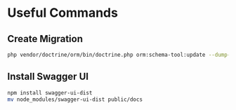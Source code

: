# Useful Commands

## Create Migration

```bash
php vendor/doctrine/orm/bin/doctrine.php orm:schema-tool:update --dump-sql > data/migrations/update_$(date +%Y%m%d%H%M%S).sql
```

## Install Swagger UI
```bash
npm install swagger-ui-dist
mv node_modules/swagger-ui-dist public/docs
```